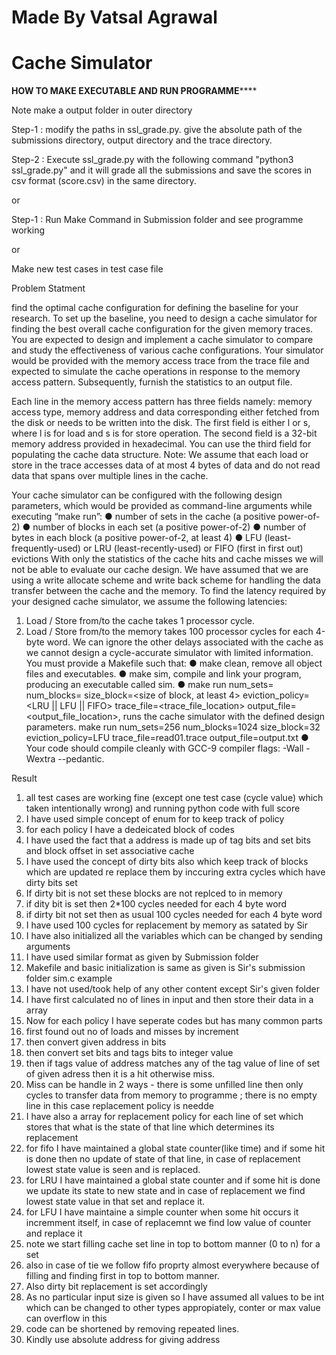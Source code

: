 
# Made By Vatsal Agrawal

# Cache Simulator

**************************HOW TO MAKE EXECUTABLE AND RUN PROGRAMME******************************

Note make a output folder in outer directory

Step-1 : modify the paths in ssl_grade.py.
		 give the absolute path of the submissions directory, output directory and the trace directory.

Step-2 : Execute ssl_grade.py with the following command "python3 ssl_grade.py" and it will
		 grade all the submissions and save the scores in csv format (score.csv) in the same
		 directory.

or 

Step-1 : Run Make Command in Submission folder and see programme working

or 

Make new test cases in test case file


Problem Statment 

find the optimal cache configuration for
defining the baseline for your research. To set up the baseline, you need to design a cache simulator for
finding the best overall cache configuration for the given memory traces.
You are expected to design and implement a cache simulator to compare and study the effectiveness of
various cache configurations. Your simulator would be provided with the memory access trace from the
trace file and expected to simulate the cache operations in response to the memory access pattern.
Subsequently, furnish the statistics to an output file.

Each line in the memory access pattern has three fields namely: memory access type, memory address and
data corresponding either fetched from the disk or needs to be written into the disk. The first field is
either l or s, where l is for load and s is for store operation. The second field is a 32-bit memory address
provided in hexadecimal. You can use the third field for populating the cache data structure.
Note: We assume that each load or store in the trace accesses data of at most 4 bytes of data and do not
read data that spans over multiple lines in the cache.

Your cache simulator can be configured with the following design parameters, which would be provided
as command-line arguments while executing “make run”:
● number of sets in the cache (a positive power-of-2)
● number of blocks in each set (a positive power-of-2)
● number of bytes in each block (a positive power-of-2, at least 4)
● LFU (least-frequently-used) or LRU (least-recently-used) or FIFO (first in first out) evictions
With only the statistics of the cache hits and cache misses we will not be able to evaluate our cache
design. We have assumed that we are using a write allocate scheme and write back scheme for handling
the data transfer between the cache and the memory. To find the latency required by your designed cache
simulator, we assume the following latencies:
1. Load / Store from/to the cache takes 1 processor cycle.
2. Load / Store from/to the memory takes 100 processor cycles for each 4-byte word.
We can ignore the other delays associated with the cache as we cannot design a cycle-accurate simulator
with limited information.
You must provide a Makefile such that:
● make clean, remove all object files and executables.
● make sim, compile and link your program, producing an executable called sim.
● make run num_sets=<number of sets> num_blocks=<number of blocks in each set>
size_block=<size of block, at least 4> eviction_policy=<LRU || LFU || FIFO>
trace_file=<trace_file_location> output_file=<output_file_location>, runs the cache simulator
with the defined design parameters.
make run num_sets=256 num_blocks=1024 size_block=32 eviction_policy=LFU
trace_file=read01.trace output_file=output.txt
● Your code should compile cleanly with GCC-9 compiler flags: -Wall -Wextra --pedantic.


Result 

1) all test cases are working fine (except one test case (cycle value) which taken intentionally wrong) and running python code with full score
2) I have used simple concept of enum for to keep track of policy
3) for each policy I have a dedeicated block of codes
4) I have used the fact that a address is made up of tag bits and set bits and block offset in set associative cache
5) I have used the concept of dirty bits also which keep track of blocks which are updated re replace them by inccuring extra cycles which have dirty bits set
6) If dirty bit is not set these blocks are not replced to in memory
7) if dity bit is set then 2*100 cycles needed for each 4 byte word
8) if dirty bit not set then as usual 100 cycles needed for each 4 byte word
9) I have used 100 cycles for replacement by memory as satated by Sir
10) I have also initialized all the variables which can be changed by sending arguments
11) I have used similar format as given by Submission folder
12) Makefile and basic initialization is same as given is Sir's submission folder sim.c example
13) I have not used/took help of any other content except Sir's given folder
14) I have first calculated no of lines in input and then store their data in a array
15) Now for each policy I have seperate codes but has many common parts
16) first found out no of loads and misses by increment
17) then convert given address in bits
18) then convert set bits and tags bits to integer value
19) then if tags value of address matches any of the tag value of line of set of given adress then it is a hit otherwise miss.
20) Miss can be handle in 2 ways - there is some unfilled line then only cycles to transfer data from memory to programme ; there is no empty line in this case replacement policy is needde
21) I have also a array for replacement policy for each line of set which stores that what is the state of that line which determines its replacement
22) for fifo I have maintained a global state counter(like time) and if some hit is done then no update of state of that line, in case of replacement lowest state value is seen and is replaced.
23) for LRU I have maintained a global state counter and if some hit is done we update its state to new state and in case of replacement we find lowest state value in that set and replace it.
24) for LFU I have maintaine a simple counter when some hit occurs it incremment itself, in case of replacemnt we find low value of counter and replace it
25) note we start filling cache set line in top to bottom manner (0 to n) for a set 
26) also in case of tie we follow fifo proprty almost everywhere because of filling and finding first in top to bottom manner.
27) Also dirty bit replacement is set accordingly
28) As no particular input size is given so I have assumed all values to be int which can be changed to other types appropiately,  conter or max value can overflow in this
29) code can be shortened by removing repeated lines.
30) Kindly use absolute address for giving address
